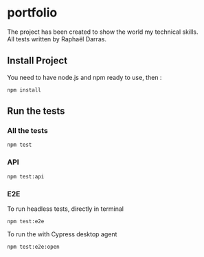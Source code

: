 # portfolio
The project has been created to show the world my technical skills.  
All tests written by Raphaël Darras.

## Install Project
You need to have node.js and npm ready to use, then :
```
npm install
```
## Run the tests

### All the tests  
```
npm test
```

### API  
```
npm test:api
```

### E2E

To run headless tests, directly in terminal
```
npm test:e2e
```

To run the with Cypress desktop agent
```
npm test:e2e:open
```
